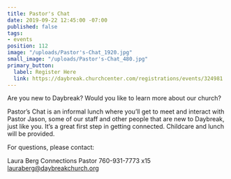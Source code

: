 ```yaml
---
title: Pastor's Chat
date: 2019-09-22 12:45:00 -07:00
published: false
tags:
- events
position: 112
image: "/uploads/Pastor's-Chat_1920.jpg"
small_image: "/uploads/Pastor's-Chat_480.jpg"
primary_button:
  label: Register Here
  link: https://daybreak.churchcenter.com/registrations/events/324981
---
```


Are you new to Daybreak? Would you like to learn more about our church?

Pastor’s Chat is an informal lunch where you’ll get to meet and interact with Pastor Jason, some of our staff and other people that are new to Daybreak, just like you. It’s a great first step in getting connected. Childcare and lunch will be provided.

For questions, please contact:

Laura Berg
Connections Pastor
760-931-7773 x15
[lauraberg@daybreakchurch.org](lauraberg@daybreakchurch.org)